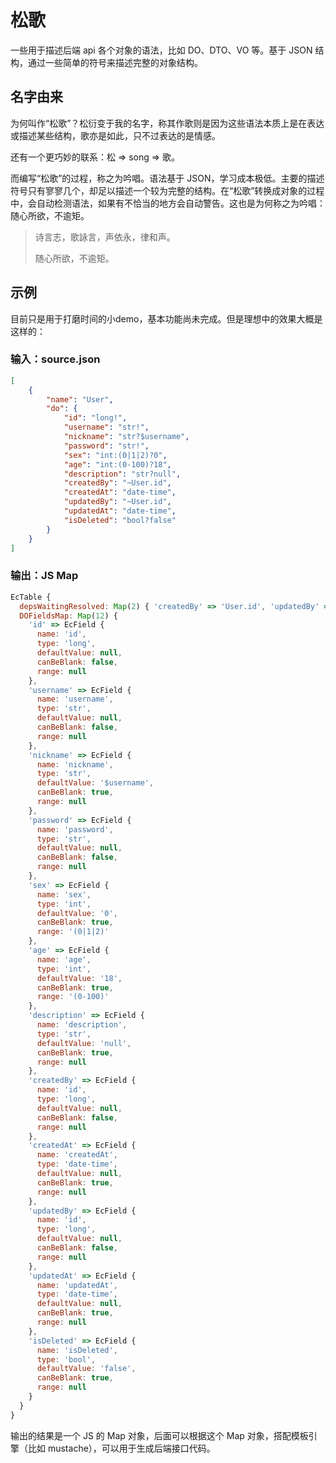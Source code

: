 # 松歌

一些用于描述后端 api 各个对象的语法，比如 DO、DTO、VO 等。基于 JSON 结构，通过一些简单的符号来描述完整的对象结构。

## 名字由来

为何叫作“松歌”？松衍变于我的名字，称其作歌则是因为这些语法本质上是在表达或描述某些结构，歌亦是如此，只不过表达的是情感。

还有一个更巧妙的联系：松 => song => 歌。

而编写“松歌”的过程，称之为吟唱。语法基于 JSON，学习成本极低。主要的描述符号只有寥寥几个，却足以描述一个较为完整的结构。在“松歌”转换成对象的过程中，会自动检测语法，如果有不恰当的地方会自动警告。这也是为何称之为吟唱：随心所欲，不逾矩。

> 诗言志，歌詠言，声依永，律和声。
> 
> 随心所欲，不逾矩。

## 示例

目前只是用于打磨时间的小demo，基本功能尚未完成。但是理想中的效果大概是这样的：

### 输入：source.json

```json
[
    {
        "name": "User",
        "do": {
            "id": "long!",
            "username": "str!",
            "nickname": "str?$username",
            "password": "str!",
            "sex": "int:(0|1|2)?0",
            "age": "int:(0-100)?18",
            "description": "str?null",
            "createdBy": "~User.id",
            "createdAt": "date-time",
            "updatedBy": "~User.id",
            "updatedAt": "date-time",
            "isDeleted": "bool?false"
        }
    }
]
```

### 输出：JS Map

```js
EcTable {
  depsWaitingResolved: Map(2) { 'createdBy' => 'User.id', 'updatedBy' => 'User.id' },
  DOFieldsMap: Map(12) {
    'id' => EcField {
      name: 'id',
      type: 'long',
      defaultValue: null,
      canBeBlank: false,
      range: null
    },
    'username' => EcField {
      name: 'username',
      type: 'str',
      defaultValue: null,
      canBeBlank: false,
      range: null
    },
    'nickname' => EcField {
      name: 'nickname',
      type: 'str',
      defaultValue: '$username',
      canBeBlank: true,
      range: null
    },
    'password' => EcField {
      name: 'password',
      type: 'str',
      defaultValue: null,
      canBeBlank: false,
      range: null
    },
    'sex' => EcField {
      name: 'sex',
      type: 'int',
      defaultValue: '0',
      canBeBlank: true,
      range: '(0|1|2)'
    },
    'age' => EcField {
      name: 'age',
      type: 'int',
      defaultValue: '18',
      canBeBlank: true,
      range: '(0-100)'
    },
    'description' => EcField {
      name: 'description',
      type: 'str',
      defaultValue: 'null',
      canBeBlank: true,
      range: null
    },
    'createdBy' => EcField {
      name: 'id',
      type: 'long',
      defaultValue: null,
      canBeBlank: false,
      range: null
    },
    'createdAt' => EcField {
      name: 'createdAt',
      type: 'date-time',
      defaultValue: null,
      canBeBlank: true,
      range: null
    },
    'updatedBy' => EcField {
      name: 'id',
      type: 'long',
      defaultValue: null,
      canBeBlank: false,
      range: null
    },
    'updatedAt' => EcField {
      name: 'updatedAt',
      type: 'date-time',
      defaultValue: null,
      canBeBlank: true,
      range: null
    },
    'isDeleted' => EcField {
      name: 'isDeleted',
      type: 'bool',
      defaultValue: 'false',
      canBeBlank: true,
      range: null
    }
  }
}
```

输出的结果是一个 JS 的 Map 对象，后面可以根据这个 Map 对象，搭配模板引擎（比如 mustache），可以用于生成后端接口代码。
